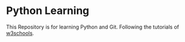 # Python Learning
This Repository is for learning Python and Git. Following the tutorials of [w3schools](https://www.w3schools.com/python/default.asp).
